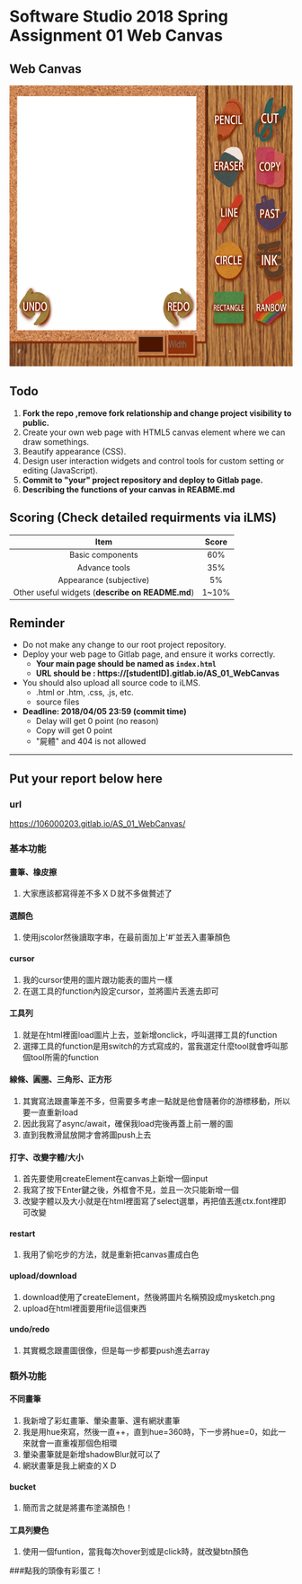 # Software Studio 2018 Spring Assignment 01 Web Canvas

## Web Canvas
<img src="example01.gif" width="700px" height="500px"></img>

## Todo
1. **Fork the repo ,remove fork relationship and change project visibility to public.**
2. Create your own web page with HTML5 canvas element where we can draw somethings.
3. Beautify appearance (CSS).
4. Design user interaction widgets and control tools for custom setting or editing (JavaScript).
5. **Commit to "your" project repository and deploy to Gitlab page.**
6. **Describing the functions of your canvas in REABME.md**

## Scoring (Check detailed requirments via iLMS)

| **Item**                                         | **Score** |
| :----------------------------------------------: | :-------: |
| Basic components                                 | 60%       |
| Advance tools                                    | 35%       |
| Appearance (subjective)                          | 5%        |
| Other useful widgets (**describe on README.md**) | 1~10%     |

## Reminder
* Do not make any change to our root project repository.
* Deploy your web page to Gitlab page, and ensure it works correctly.
    * **Your main page should be named as ```index.html```**
    * **URL should be : https://[studentID].gitlab.io/AS_01_WebCanvas**
* You should also upload all source code to iLMS.
    * .html or .htm, .css, .js, etc.
    * source files
* **Deadline: 2018/04/05 23:59 (commit time)**
    * Delay will get 0 point (no reason)
    * Copy will get 0 point
    * "屍體" and 404 is not allowed

---
## Put your report below here
### url
https://106000203.gitlab.io/AS_01_WebCanvas/
### 基本功能
#### 畫筆、橡皮擦
1. 大家應該都寫得差不多ＸＤ就不多做贅述了
#### 選顏色
1. 使用jscolor然後讀取字串，在最前面加上'#'並丟入畫筆顏色
#### cursor
1. 我的cursor使用的圖片跟功能表的圖片一樣
2. 在選工具的function內設定cursor，並將圖片丟進去即可
#### 工具列
1. 就是在html裡面load圖片上去，並新增onclick，呼叫選擇工具的function
2. 選擇工具的function是用switch的方式寫成的，當我選定什麼tool就會呼叫那個tool所需的function
#### 線條、圓圈、三角形、正方形
1. 其實寫法跟畫筆差不多，但需要多考慮一點就是他會隨著你的游標移動，所以要一直重新load
2. 因此我寫了async/await，確保我load完後再蓋上前一層的圖
3. 直到我教滑鼠放開才會將圖push上去
#### 打字、改變字體/大小
1. 首先要使用createElement在canvas上新增一個input
2. 我寫了按下Enter鍵之後，外框會不見，並且一次只能新增一個
3. 改變字體以及大小就是在html裡面寫了select選單，再把值丟進ctx.font裡即可改變
#### restart
1. 我用了偷吃步的方法，就是重新把canvas畫成白色
#### upload/download
1. download使用了createElement，然後將圖片名稱預設成mysketch.png
2. upload在html裡面要用file這個東西
#### undo/redo
1. 其實概念跟畫圖很像，但是每一步都要push進去array

### 額外功能
#### 不同畫筆
1. 我新增了彩虹畫筆、暈染畫筆、還有網狀畫筆
2. 我是用hue來寫，然後一直++，直到hue=360時，下一步將hue=0，如此一來就會一直重複那個色相環
3. 暈染畫筆就是新增shadowBlur就可以了
4. 網狀畫筆是我上網查的ＸＤ
#### bucket
1. 簡而言之就是將畫布塗滿顏色！
#### 工具列變色
1. 使用一個funtion，當我每次hover到或是click時，就改變btn顏色

###點我的頭像有彩蛋ㄛ！
